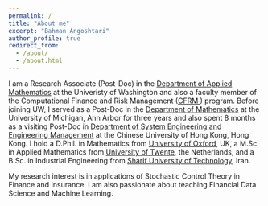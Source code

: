 ```yaml
---
permalink: /
title: "About me" 
excerpt: "Bahman Angoshtari"
author_profile: true
redirect_from: 
  - /about/
  - /about.html
---
```


I am a Research Associate (Post-Doc) in the [Department of Applied Mathematics](https://amath.washington.edu/) at the Univeristy of Washington and also a faculty member of the Computational Finance and Risk Management ([CFRM ](https://depts.washington.edu/compfin/)) program. Before joining UW, I served as a Post-Doc in the [Department of Mathematics](https://lsa.umich.edu/math) at the University of Michigan, Ann Arbor for three years and also spent 8 months as a visiting Post-Doc in [Department of System Engineering and Engineering Management](http://www.se.cuhk.edu.hk/) at the Chinese University of Hong Kong, Hong Kong. I hold a D.Phil. in Mathematics from [University of Oxford](https://www.maths.ox.ac.uk/), UK, a M.Sc. in Applied Mathematics from [University of Twente](https://www.utwente.nl/en/am/), the Netherlands, and a B.Sc. in Industrial Engineering from [Sharif University of Technology](http://ie.sharif.ir/ie/en/index.php), Iran.

My research interest is in applications of Stochastic Control Theory in Finance and Insurance. I am also passionate about teaching Financial Data Science and Machine Learning.
